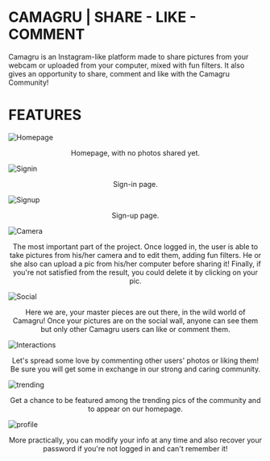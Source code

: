 # CAMAGRU | SHARE - LIKE - COMMENT
Camagru is an Instagram-like platform made to share pictures from your webcam or uploaded from your computer, mixed with fun filters. It also gives an opportunity to share, comment and like with the Camagru Community!

# FEATURES
![Homepage](../master/Previews/Homepage.png)
<p align="center">Homepage, with no photos shared yet.</p>

![Signin](../master/Previews/SignIn_page.png)
<p align="center">Sign-in page.</p>

![Signup](../master/Previews/SignUp_Page.png)
<p align="center">Sign-up page.</p>

![Camera](../master/Previews/PictureEditingPage.png)
<p align="center">The most important part of the project. Once logged in, the user is able to take pictures from his/her camera and to edit them, adding fun filters. He or she also can upload a pic from his/her computer before sharing it! Finally, if you're not satisfied from the result, you could delete it by clicking on your pic.</p>

![Social](../master/Previews/SociaWall.png)
<p align="center">Here we are, your master pieces are out there, in the wild world of Camagru! Once your pictures are on the social wall, anyone can see them but only other Camagru users can like or comment them.</p>

![Interactions](../master/Previews/Interactions_page.png)
<p align="center">Let's spread some love by commenting other users' photos or liking them! Be sure you will get some in exchange in our strong and caring community.</p>

![trending](../master/Previews/HomePagePics.png)
<p align="center">Get a chance to be featured among the trending pics of the community and to appear on our homepage.</p>

![profile](../master/Previews/ProfilePage.png)
<p align="center">More practically, you can modify your info at any time and also recover your password if you're not logged in and can't remember it!</p>

